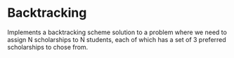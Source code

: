 # Backtracking
Implements a backtracking scheme solution to a problem where we need to assign N scholarships to N students, 
each of which has a set of 3 preferred scholarships to chose from.


